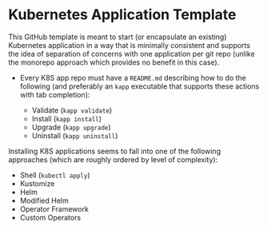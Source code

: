 # Kubernetes Application Template

This GitHub template is meant to start (or encapsulate an existing)
Kubernetes application in a way that is minimally consistent and
supports the idea of separation of concerns with one application per git
repo (unlike the monorepo approach which provides no benefit in this
case).

* Every K8S app repo must have a `README.md` describing how to do the
  following (and preferably an `kapp` executable that supports these
  actions with tab completion):

  * Validate (`kapp validate`)
  * Install (`kapp install`)
  * Upgrade (`kapp upgrade`)
  * Uninstall (`kapp uninstall`)

Installing K8S applications seems to fall into one of the following
approaches (which are roughly ordered by level of complexity):

* Shell (`kubectl apply`)
* Kustomize
* Helm
* Modified Helm
* Operator Framework
* Custom Operators
